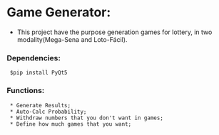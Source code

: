 # Game Generator:
 * This project have the purpose generation games for lottery, in two modality(Mega-Sena and Loto-Fácil).

### Dependencies:
```
 $pip install PyQt5
```
### Functions:
```
 * Generate Results;
 * Auto-Calc Probability;
 * Withdraw numbers that you don't want in games;
 * Define how much games that you want;
```
    
    
